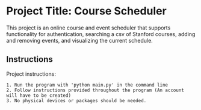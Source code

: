 # Project Title: Course Scheduler
This project is an online course and event scheduler that supports functionality for authentication, searching a csv of Stanford courses, adding and removing events, and visualizing the current schedule.

## Instructions

Project instructions:

    1. Run the program with 'python main.py' in the command line
    2. Follow instructions provided throughout the program (An account will have to be created)
    3. No physical devices or packages should be needed.
